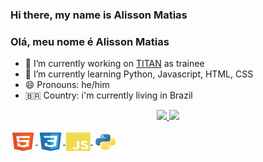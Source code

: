 ### Hi there, my name is Alisson Matias
### Olá, meu nome é Alisson Matias


- 🔭 I’m currently working on <a href="https://titanci.com.br/">TITAN</a> as trainee
- 🌱 I’m currently learning Python, Javascript, HTML, CSS
- 😄 Pronouns: he/him
- 🇧🇷 Country: i'm currently living in Brazil

<div align="center">
  <a href="https://github.com/Alissonmds00">
  <img height="180em" src="https://github-readme-stats.vercel.app/api?username=Alissonmds00&show_icons=true&theme=radical&include_all_commits=true&count_private=true"/>
  <img height="180em" src="https://github-readme-stats.vercel.app/api/top-langs/?username=Alissonmds00&layout=compact&langs_count=7&theme=radical"/>
</div>

  <div style="display: inline_block"><br>
  <img align="center" alt="Alisson-HTML" height="30" width="40" src="https://raw.githubusercontent.com/devicons/devicon/master/icons/html5/html5-original.svg">
  <img align="center" alt="Alisson-CSS" height="30" width="40" src="https://raw.githubusercontent.com/devicons/devicon/master/icons/css3/css3-original.svg">
  <img align="center" alt="Alisson-js" height="30" width="40" src="https://raw.githubusercontent.com/devicons/devicon/master/icons/javascript/javascript-plain.svg">
  <img align="center" alt="Alisson-Python" height="30" width="40" src="https://raw.githubusercontent.com/devicons/devicon/master/icons/python/python-original.svg">
  </div>
